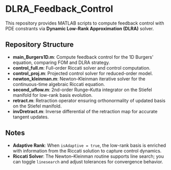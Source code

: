 # DLRA_Feedback_Control

This repository provides MATLAB scripts to compute feedback control with PDE constrants via **Dynamic Low-Rank Approximation (DLRA)** solver.

## Repository Structure

- **main_Burgers1D.m**: Compute feedback control for the 1D Burgers' equation, comparing FOM and DLRA strategy.  
- **control_full.m**: Full-order Riccati solver and control computation.  
- **control_proj.m**: Projected control solver for reduced-order model.  
- **newton_kleinman.m**: Newton–Kleinman iterative solver for the continuous-time algebraic Riccati equation.  
- **second_uflow.m**: 2nd-order Runge–Kutta integrator on the Stiefel manifold for low-rank basis evolution.  
- **retract.m**: Retraction operator ensuring orthonormality of updated basis on the Stiefel manifold.  
- **invDretract.m**: Inverse differential of the retraction map for accurate tangent updates.  

## Notes

- **Adaptive Rank**: When `isAdaptive = true`, the low-rank basis is enriched with information from the Riccati solution to capture control dynamics.
- **Riccati Solver**: The Newton–Kleinman routine supports line search; you can toggle `linesearch` and adjust tolerances for convergence behavior.



